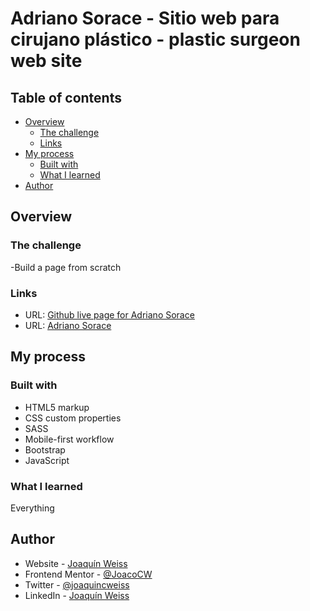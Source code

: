 # Adriano Sorace - Sitio web para cirujano plástico - plastic surgeon web site 

## Table of contents

- [Overview](#overview)
  - [The challenge](#the-challenge)
  - [Links](#links)
- [My process](#my-process)
  - [Built with](#built-with)
  - [What I learned](#what-i-learned)
- [Author](#author)

## Overview

### The challenge

-Build a page from scratch

### Links

- URL: [Github live page for Adriano Sorace](https://joacocw.github.io/AdrianoSorace/)
- URL: [Adriano Sorace](https://adrianosorace.com.ar/)


## My process

### Built with

- HTML5 markup
- CSS custom properties
- SASS
- Mobile-first workflow
- Bootstrap
- JavaScript

### What I learned

Everything

## Author

- Website - [Joaquín Weiss](https://github.com/JoacoCW)
- Frontend Mentor - [@JoacoCW](https://www.frontendmentor.io/profile/JoacoCW)
- Twitter - [@joaquincweiss](https://twitter.com/joaquincweiss)
- LinkedIn - [Joaquín Weiss](https://www.linkedin.com/in/joaquin-weiss-b3620076/)
